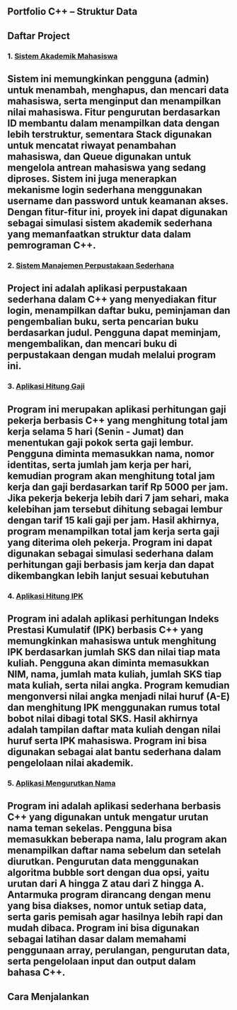 ## Portfolio C++ – Struktur Data

## Daftar Project

### 1. [Sistem Akademik Mahasiswa](./project-akademik)
Sistem ini memungkinkan pengguna (admin) untuk menambah, menghapus, dan mencari data mahasiswa, serta menginput dan menampilkan nilai mahasiswa. Fitur pengurutan berdasarkan ID membantu dalam menampilkan data dengan lebih terstruktur,
sementara Stack digunakan untuk mencatat riwayat penambahan mahasiswa, dan Queue digunakan untuk mengelola antrean mahasiswa yang sedang diproses. Sistem ini juga menerapkan mekanisme login sederhana menggunakan username dan password untuk keamanan akses. Dengan fitur-fitur ini, proyek ini dapat digunakan sebagai simulasi sistem akademik sederhana yang memanfaatkan struktur data dalam pemrograman C++. 
---

### 2. [Sistem Manajemen Perpustakaan Sederhana](./project-perpustakaan)
Project ini adalah aplikasi perpustakaan sederhana dalam C++ yang menyediakan fitur login, menampilkan daftar buku, peminjaman dan pengembalian buku, serta pencarian buku berdasarkan judul. Pengguna dapat meminjam, mengembalikan, dan mencari buku di perpustakaan dengan mudah melalui program ini.
---

### 3. [Aplikasi Hitung Gaji](./project-gaji)
Program ini merupakan aplikasi perhitungan gaji pekerja berbasis C++ yang menghitung total jam kerja selama 5 hari (Senin - Jumat) dan menentukan gaji pokok serta gaji lembur. Pengguna diminta memasukkan nama, nomor identitas, serta jumlah jam kerja per hari, kemudian program akan menghitung total jam kerja dan gaji berdasarkan tarif Rp 5000 per jam. Jika pekerja bekerja lebih dari 7 jam sehari, maka kelebihan jam tersebut dihitung sebagai lembur dengan tarif 15 kali gaji per jam. Hasil akhirnya, program menampilkan total jam kerja serta gaji yang diterima oleh pekerja. Program ini dapat digunakan sebagai simulasi sederhana dalam perhitungan gaji berbasis jam kerja dan dapat dikembangkan lebih lanjut sesuai kebutuhan 
---

### 4. [Aplikasi Hitung IPK](./project-ipk)
Program ini adalah aplikasi perhitungan Indeks Prestasi Kumulatif (IPK) berbasis C++ yang memungkinkan mahasiswa untuk menghitung IPK berdasarkan jumlah SKS dan nilai tiap mata kuliah. Pengguna akan diminta memasukkan NIM, nama, jumlah mata kuliah, jumlah SKS tiap mata kuliah, serta nilai angka. Program kemudian mengonversi nilai angka menjadi nilai huruf (A-E) dan
menghitung IPK menggunakan rumus total bobot nilai dibagi total SKS. Hasil akhirnya adalah tampilan daftar mata kuliah dengan nilai huruf serta IPK mahasiswa. Program ini bisa digunakan sebagai alat bantu sederhana dalam pengelolaan nilai akademik.
---

### 5. [Aplikasi Mengurutkan Nama](./project-urutkan-data)
Program ini adalah aplikasi sederhana berbasis C++ yang digunakan untuk mengatur urutan nama teman sekelas. Pengguna bisa memasukkan beberapa nama, lalu program akan menampilkan daftar nama sebelum dan setelah diurutkan. Pengurutan data menggunakan algoritma bubble sort dengan dua opsi, yaitu urutan dari A hingga Z atau dari Z hingga A. Antarmuka program dirancang dengan menu yang bisa diakses, nomor untuk setiap data, serta garis pemisah agar hasilnya lebih rapi dan mudah dibaca. Program ini bisa digunakan sebagai latihan dasar dalam memahami penggunaan array, perulangan, pengurutan data, serta pengelolaan input dan output dalam bahasa C++.
---


## Cara Menjalankan
